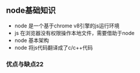 ## node基础知识

- node 是一个基于chrome  v8引擎的js运行环境
- js 在浏览器没有权限操作本地文件，需要借助于node
- node 基本架构
- node  将js代码翻译成了c/c++代码

### 优点与缺点22

